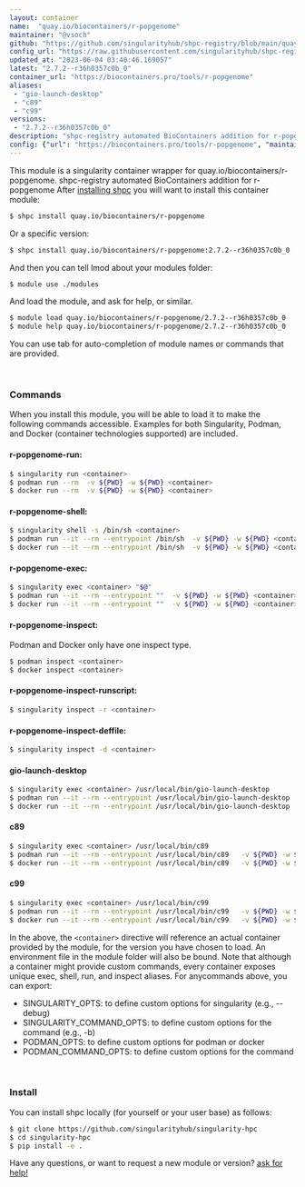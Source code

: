```yaml
---
layout: container
name:  "quay.io/biocontainers/r-popgenome"
maintainer: "@vsoch"
github: "https://github.com/singularityhub/shpc-registry/blob/main/quay.io/biocontainers/r-popgenome/container.yaml"
config_url: "https://raw.githubusercontent.com/singularityhub/shpc-registry/main/quay.io/biocontainers/r-popgenome/container.yaml"
updated_at: "2023-06-04 03:40:46.169057"
latest: "2.7.2--r36h0357c0b_0"
container_url: "https://biocontainers.pro/tools/r-popgenome"
aliases:
 - "gio-launch-desktop"
 - "c89"
 - "c99"
versions:
 - "2.7.2--r36h0357c0b_0"
description: "shpc-registry automated BioContainers addition for r-popgenome"
config: {"url": "https://biocontainers.pro/tools/r-popgenome", "maintainer": "@vsoch", "description": "shpc-registry automated BioContainers addition for r-popgenome", "latest": {"2.7.2--r36h0357c0b_0": "sha256:7e48a40134d280647f4996b566e9f52219dc8a8e01ce01f04567069b9250828a"}, "tags": {"2.7.2--r36h0357c0b_0": "sha256:7e48a40134d280647f4996b566e9f52219dc8a8e01ce01f04567069b9250828a"}, "docker": "quay.io/biocontainers/r-popgenome", "aliases": {"gio-launch-desktop": "/usr/local/bin/gio-launch-desktop", "c89": "/usr/local/bin/c89", "c99": "/usr/local/bin/c99"}}
---
```


This module is a singularity container wrapper for quay.io/biocontainers/r-popgenome.
shpc-registry automated BioContainers addition for r-popgenome
After [installing shpc](#install) you will want to install this container module:


```bash
$ shpc install quay.io/biocontainers/r-popgenome
```

Or a specific version:

```bash
$ shpc install quay.io/biocontainers/r-popgenome:2.7.2--r36h0357c0b_0
```

And then you can tell lmod about your modules folder:

```bash
$ module use ./modules
```

And load the module, and ask for help, or similar.

```bash
$ module load quay.io/biocontainers/r-popgenome/2.7.2--r36h0357c0b_0
$ module help quay.io/biocontainers/r-popgenome/2.7.2--r36h0357c0b_0
```

You can use tab for auto-completion of module names or commands that are provided.

<br>

### Commands

When you install this module, you will be able to load it to make the following commands accessible.
Examples for both Singularity, Podman, and Docker (container technologies supported) are included.

#### r-popgenome-run:

```bash
$ singularity run <container>
$ podman run --rm  -v ${PWD} -w ${PWD} <container>
$ docker run --rm  -v ${PWD} -w ${PWD} <container>
```

#### r-popgenome-shell:

```bash
$ singularity shell -s /bin/sh <container>
$ podman run --it --rm --entrypoint /bin/sh  -v ${PWD} -w ${PWD} <container>
$ docker run --it --rm --entrypoint /bin/sh  -v ${PWD} -w ${PWD} <container>
```

#### r-popgenome-exec:

```bash
$ singularity exec <container> "$@"
$ podman run --it --rm --entrypoint ""  -v ${PWD} -w ${PWD} <container> "$@"
$ docker run --it --rm --entrypoint ""  -v ${PWD} -w ${PWD} <container> "$@"
```

#### r-popgenome-inspect:

Podman and Docker only have one inspect type.

```bash
$ podman inspect <container>
$ docker inspect <container>
```

#### r-popgenome-inspect-runscript:

```bash
$ singularity inspect -r <container>
```

#### r-popgenome-inspect-deffile:

```bash
$ singularity inspect -d <container>
```


#### gio-launch-desktop

```bash
$ singularity exec <container> /usr/local/bin/gio-launch-desktop
$ podman run --it --rm --entrypoint /usr/local/bin/gio-launch-desktop   -v ${PWD} -w ${PWD} <container> -c " $@"
$ docker run --it --rm --entrypoint /usr/local/bin/gio-launch-desktop   -v ${PWD} -w ${PWD} <container> -c " $@"
```


#### c89

```bash
$ singularity exec <container> /usr/local/bin/c89
$ podman run --it --rm --entrypoint /usr/local/bin/c89   -v ${PWD} -w ${PWD} <container> -c " $@"
$ docker run --it --rm --entrypoint /usr/local/bin/c89   -v ${PWD} -w ${PWD} <container> -c " $@"
```


#### c99

```bash
$ singularity exec <container> /usr/local/bin/c99
$ podman run --it --rm --entrypoint /usr/local/bin/c99   -v ${PWD} -w ${PWD} <container> -c " $@"
$ docker run --it --rm --entrypoint /usr/local/bin/c99   -v ${PWD} -w ${PWD} <container> -c " $@"
```



In the above, the `<container>` directive will reference an actual container provided
by the module, for the version you have chosen to load. An environment file in the
module folder will also be bound. Note that although a container
might provide custom commands, every container exposes unique exec, shell, run, and
inspect aliases. For anycommands above, you can export:

 - SINGULARITY_OPTS: to define custom options for singularity (e.g., --debug)
 - SINGULARITY_COMMAND_OPTS: to define custom options for the command (e.g., -b)
 - PODMAN_OPTS: to define custom options for podman or docker
 - PODMAN_COMMAND_OPTS: to define custom options for the command

<br>

### Install

You can install shpc locally (for yourself or your user base) as follows:

```bash
$ git clone https://github.com/singularityhub/singularity-hpc
$ cd singularity-hpc
$ pip install -e .
```

Have any questions, or want to request a new module or version? [ask for help!](https://github.com/singularityhub/singularity-hpc/issues)